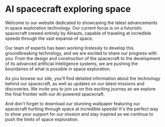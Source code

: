<!--
Write me markdown content of website with wallpaper:

"A futuristic spacecraft crewed entirely by AInauts, hurtling through space at incredible speeds."

The header of the page should not be copy of the text but rather a real content of the website which is using this wallpaper.
-->

<!--font:Montserrat-->

# AI spacecraft exploring space

Welcome to our website dedicated to showcasing the latest advancements in space exploration technology. Our current focus is on a futuristic spacecraft crewed entirely by AInauts, capable of traveling at incredible speeds through the vast expanse of space.

Our team of experts has been working tirelessly to develop this groundbreaking technology, and we are excited to share our progress with you. From the design and construction of the spacecraft to the development of its advanced artificial intelligence systems, we are pushing the boundaries of what is possible in space exploration.

As you browse our site, you'll find detailed information about the technology behind our spacecraft, as well as updates on our latest missions and discoveries. We invite you to join us on this exciting journey as we explore the final frontier with our AI-powered spacecraft.

And don't forget to download our stunning wallpaper featuring our spacecraft hurtling through space at incredible speeds! It's the perfect way to show your support for our mission and stay inspired as we continue to push the limits of space exploration.
